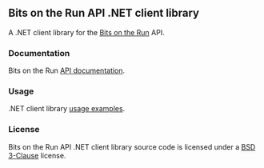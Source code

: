 ## Bits on the Run API .NET client library

A .NET client library for the [Bits on the Run][BitsOnTheRun] API.

### Documentation

Bits on the Run [API documentation][documentation].

### Usage

.NET client library [usage examples][examples].

### License

Bits on the Run API .NET client library source code is licensed under a [BSD 3-Clause][license] license.

[BitsOnTheRun]:http://www.longtailvideo.com/bits-on-the-run/
[documentation]:http://developer.longtailvideo.com/botr/
[examples]:https://github.com/bitsontherun/botr-api-dotnet-examples
[license]:https://github.com/bitsontherun/botr-api-dotnet/blob/master/LICENSE
